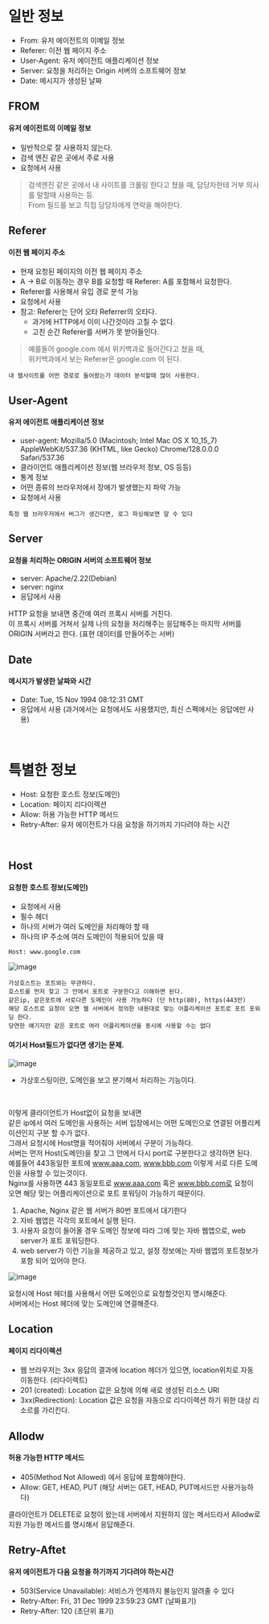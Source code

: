# 일반 정보

- From: 유저 에이전트의 이메일 정보
- Referer: 이전 웹 페이지 주소
- User-Agent: 유저 에이전트 애플리케이션 정보
- Server: 요청을 처리하는 Origin 서버의 소프트웨어 정보
- Date: 메시지가 생성된 날짜



## FROM
#### 유저 에이전트의 이메일 정보
- 일반적으로 잘 사용하지 않는다.
- 검색 엔진 같은 곳에서 주로 사용
- 요청에서 사용

> 검색엔진 같은 곳에서 내 사이트를 크롤링 한다고 쳤을 때, 담당자한테 거부 의사를 말할때 사용하는 등.  
> From 필드를 보고 직접 담당자에게 연락을 해야한다.



## Referer
#### 이전 웹 페이지 주소
- 현재 요청된 페이지의 이전 웹 페이지 주소
- A -> B로 이동하는 경우 B를 요청할 때 Referer: A를 포함해서 요청한다.
- Referer를 사용해서 유입 경로 분석 가능
- 요청에서 사용
- 참고: Referer는 단어 오타 Referrer의 오타다.
  - 과거에 HTTP에서 이미 나간것이라 고칠 수 없다.
  - 고친 순간 Referer를 서버가 못 받아들인다.


> 예를들어 google.com 에서 위키백과로 들어간다고 쳤을 때,  
> 위키백과에서 보는 Referer은 google.com 이 된다.

`내 웹사이트를 어떤 경로로 들어왔는가 데이터 분석할때 많이 사용한다.`



## User-Agent
#### 유저 에이전트 애플리케이션 정보

- user-agent: Mozilla/5.0 (Macintosh; Intel Mac OS X 10_15_7) AppleWebKit/537.36 (KHTML, like Gecko) Chrome/128.0.0.0 Safari/537.36
- 클라이언트 애플리케이션 정보(웹 브라우저 정보, OS 등등)
- 통계 정보
- 어떤 종류의 브라우저에서 장애가 발생했는지 파악 가능
- 요청에서 사용

`특정 웹 브라우저에서 버그가 생긴다면, 로그 파싱해보면 알 수 있다`


## Server
#### 요청을 처리하는 ORIGIN 서버의 소프트웨어 정보

- server: Apache/2.22(Debian)
- server: nginx
- 응답에서 사용

HTTP 요청을 보내면 중간에 여러 프록시 서버를 거친다.   
이 프록시 서버를 거쳐서 실제 나의 요청을 처리해주는 응답해주는 마지막 서버를 ORIGIN 서버라고 한다. (표현 데이터를 만들어주는 서버)

## Date
#### 메시지가 발생한 날짜와 시간
- Date: Tue, 15 Nov 1994 08:12:31 GMT
- 응답에서 사용 (과거에서는 요청에서도 사용했지만, 최신 스펙에서는 응답에만 사용)

<br>


# 특별한 정보
- Host: 요청한 호스트 정보(도메인)
- Location: 페이지 리다이렉션
- Allow: 허용 가능한 HTTP 메서드
- Retry-After: 유저 에이전트가 다음 요청을 하기까지 기다려야 하는 시간

<br>

## Host
#### 요청한 호스트 정보(도메인)

- 요청에서 사용
- 필수 헤더
- 하나의 서버가 여러 도메인을 처리해야 할 때
- 하나의 IP 주소에 여러 도메인이 적용되어 있을 때

```
Host: www.google.com
```

![image](./images/image%20copy%204.png)
 
`가상호스트는 포트와는 무관하다.`  
`호스트를 먼저 찾고 그 안에서 포트로 구분한다고 이해하면 된다.`  
`같은ip, 같은포트에 서로다른 도메인이 사용 가능하다 (단 http(80), https(443만)`  
`해당 호스트로 요청이 오면 웹 서버에서 정의한 내용대로 맞는 어플리케이션 포트로 포트 포워딩 한다.`  
`당연한 얘기지만 같은 포트로 여러 어플리케이션을 동시에 사용할 수는 없다`


#### 여기서 Host필드가 없다면 생기는 문제.
![image](./images/image%20copy%205.png)

- 가상호스팅이란, 도메인을 보고 분기해서 처리하는 기능이다.  

<br>

이렇게 클라이언트가 Host없이 요청을 보내면  
같은 ip에서 여러 도메인을 사용하는 서버 입장에서는 어떤 도메인으로 연결된 어플리케이션인지 구분 할 수가 없다.   
그래서 요청시에 Host명을 적어줘야 서버에서 구분이 가능하다.  
서버는 먼저 Host(도메인)을 찾고 그 안에서 다시 port로 구분한다고 생각하면 된다.  
예를들어 443동일한 포트에 www.aaa.com, www.bbb.com 이렇게 서로 다른 도메인을 사용할 수 있는것이다.  
Nginx를 사용하면 443 동일포트로 www.aaa.com 혹은 www.bbb.com로 요청이 오면 해당 맞는 어플리케이션으로 포트 포워딩이 가능하기 때문이다.

1. Apache, Nginx 같은 웹 서버가 80번 포트에서 대기한다
2. 자바 웹앱은 각각의 포트에서 실행 된다.
3. 사용자 요청이 들어올 경우 도메인 정보에 따라 그에 맞는 자바 웹앱으로, web server가 포트 포워딩한다.
4. web server가 이런 기능을 제공하고 있고, 설정 정보에는 자바 웹앱의 포트정보가 포함 되어 있어야 한다.


![image](./images/image%20copy%206.png)

요청시에 Host 헤더를 사용해서 어떤 도메인으로 요청할것인지 명시해준다.  
서버에서는 Host 헤더에 맞는 도메인에 연결해준다.  



## Location
#### 페이지 리다이렉션
- 웹 브라우저는 3xx 응답의 결과에 location 헤더가 있으면, location위치로 자동 이동한다. (리다이렉트)
- 201 (created): Location 값은 요청에 의해 새로 생성된 리소스 URI
- 3xx(Redirection): Location 값은 요청을 자동으로 리다이렉션 하기 위한 대상 리소르를 가리킨다.

## Allodw
#### 허용 가능한 HTTP 메서드
- 405(Method Not Allowed) 에서 응답에 포함해야한다.
- Allow: GET, HEAD, PUT (해당 서버는 GET, HEAD, PUT메서드만 사용가능하다)

클라이언트가 DELETE로 요청이 왔는데 서버에서 지원하지 않는 메서드라서 Allodw로 지원 가능한 메서드를 명시해서 응답해준다.


## Retry-Aftet
#### 유저 에이전트가 다음 요청을 하기까지 기다려야 하는시간
- 503(Service Unavailable): 서비스가 언제까지 불능인지 알려줄 수 있다
- Retry-After: Fri, 31 Dec 1999 23:59:23 GMT (날짜표기)
- Retry-After: 120 (초단위 표기)